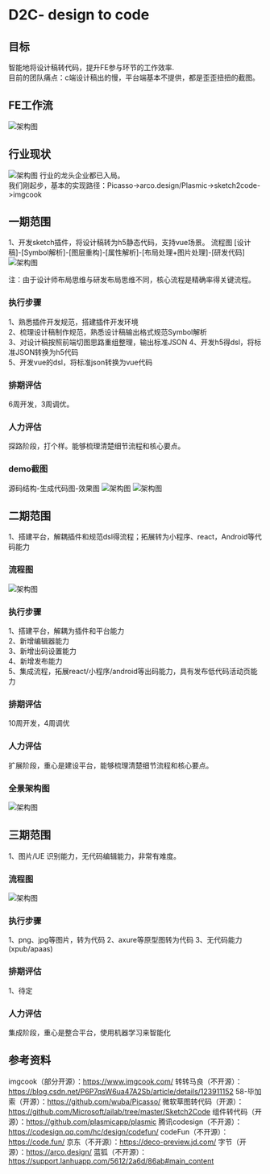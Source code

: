 
# D2C- design to code

## 目标

智能地将设计稿转代码，提升FE参与环节的工作效率.  
目前的团队痛点：c端设计稿出的慢，平台端基本不提供，都是歪歪扭扭的截图。  

## FE工作流

‌![架构图](./imgs/dev17.png)

## 行业现状

‌![架构图](./imgs/dev18.png)
行业的龙头企业都已入局。  
我们刚起步，基本的实现路径：Picasso->arco.design/Plasmic->sketch2code->imgcook  

## 一期范围

1、开发sketch插件，将设计稿转为h5静态代码，支持vue场景。
流程图
[设计稿]-[Symbol解析]-[图层重构]-[属性解析]-[布局处理+图片处理]-[研发代码]
‌‌![架构图](./imgs/dev19.png)

注：由于设计师布局思维与研发布局思维不同，核心流程是精确率得关键流程。  

### 执行步骤

1、熟悉插件开发规范，搭建插件开发环境  
2、梳理设计稿制作规范，熟悉设计稿输出格式规范Symbol解析  
3、对设计稿按照前端切图思路重组整理，输出标准JSON
4、开发h5得dsl，将标准JSON转换为h5代码  
5、开发vue的dsl，将标准json转换为vue代码

### 排期评估

6周开发，3周调优。

### 人力评估

探路阶段，打个样。能够梳理清楚细节流程和核心要点。

### demo截图

源码结构-生成代码图-效果图
‌‌![架构图](./imgs/dev20.png)
‌‌‌‌![架构图](./imgs/dev21.png)

## 二期范围

1、搭建平台，解耦插件和规范dsl得流程；拓展转为小程序、react，Android等代码能力

### 流程图

‌‌‌![架构图](./imgs/dev22.png)



### 执行步骤

1、搭建平台，解耦为插件和平台能力  
2、新增编辑器能力  
3、新增出码设置能力  
4、新增发布能力  
5、集成流程，拓展react/小程序/android等出码能力，具有发布低代码活动页能力  

### 排期评估

10周开发，4周调优

### 人力评估

扩展阶段，重心是建设平台，能够梳理清楚细节流程和核心要点。

### 全景架构图

‌‌‌![架构图](./imgs/dev23.png)

## 三期范围

1、图片/UE 识别能力，无代码编辑能力，非常有难度。

### 流程图

‌‌![架构图](./imgs/dev24.png)
‌

### 执行步骤

1、png、jpg等图片，转为代码
2、axure等原型图转为代码
3、无代码能力(xpub/apaas)

### 排期评估

1、待定

### 人力评估

集成阶段，重心是整合平台，使用机器学习来智能化

## 参考资料

imgcook（部分开源）：<https://www.imgcook.com/>
转转马良（不开源）：<https://blog.csdn.net/P6P7qsW6ua47A2Sb/article/details/123911152>
58-毕加索（开源）：<https://github.com/wuba/Picasso/>
微软草图转代码（开源）：<https://github.com/Microsoft/ailab/tree/master/Sketch2Code>
组件转代码（开源）：<https://github.com/plasmicapp/plasmic>
腾讯codesign（不开源）：<https://codesign.qq.com/hc/design/codefun/>
codeFun（不开源）：<https://code.fun/>
京东（不开源）：<https://deco-preview.jd.com/>
字节（开源）：<https://arco.design/>
蓝狐（不开源）：<https://support.lanhuapp.com/5612/2a6d/86ab#main_content>
